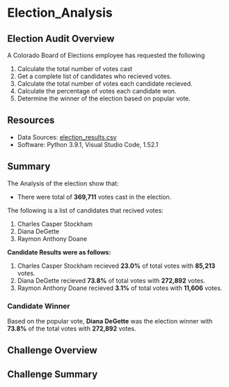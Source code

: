 # Election_Analysis

## Election Audit Overview
A Colorado Board of Elections employee has requested the following

1. Calculate the total number of votes cast
2. Get a complete list of candidates who recieved votes.
3. Calculate the total number of votes each candidate recieved.
4. Calculate the percentage of votes each candidate won.
5. Determine the winner of the election based on popular vote.

## Resources 
- Data Sources: [election_results.csv](resources/election_results.csv)
- Software: Python 3.9.1, Visual Studio Code, 1.52.1

## Summary
The Analysis of the election show that:
- There were total of **369,711** votes cast in the election.

The following is a list of candidates that recived votes:
1. Charles Casper Stockham
2. Diana DeGette
3. Raymon Anthony Doane

**Candidate Results were as follows:**
1. Charles Casper Stockham recieved **23.0%** of total votes with **85,213** votes.
2. Diana DeGette recieved **73.8%** of total votes with **272,892** votes.
3. Raymon Anthony Doane recieved **3.1%** of total votes with **11,606** votes.

### Candidate Winner
Based on the popular vote, **Diana DeGette** was the election winner with **73.8%** of the total votes with **272,892** votes.

## Challenge Overview

## Challenge Summary
